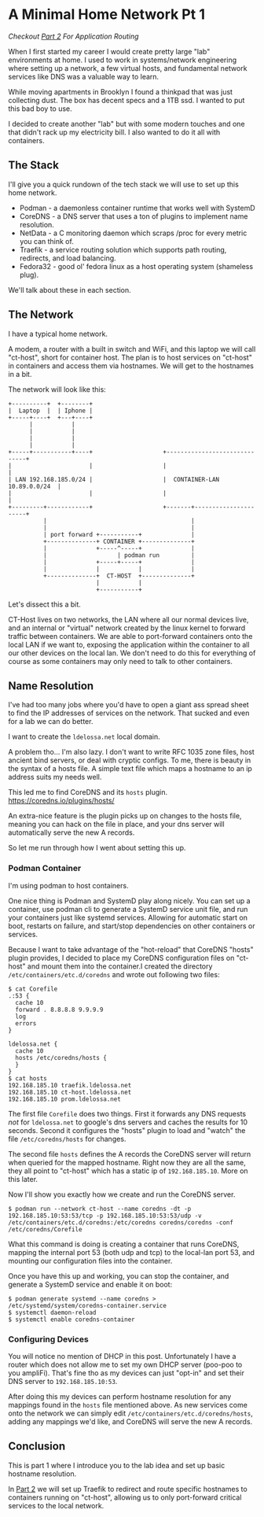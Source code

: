 # A Minimal Home Network Pt 1

*Checkout [Part 2](/blog/33ccf895-d158-43c6-ba1e-5f45596db9ad) For Application Routing*

When I first started my career I would create pretty large "lab" environments at home.
I used to work in systems/network engineering where setting up a network, a few virtual hosts, and fundamental network services like DNS was a valuable way to learn.

While moving apartments in Brooklyn I found a thinkpad that was just collecting dust.
The box has decent specs and a 1TB ssd.
I wanted to put this bad boy to use.

I decided to create another "lab" but with some modern touches and one that didn't rack up my electricity bill.
I also wanted to do it all with containers.

## The Stack
I'll give you a quick rundown of the tech stack we will use to set up this home network.

* Podman - a daemonless container runtime that works well with SystemD
* CoreDNS - a DNS server that uses a ton of plugins to implement name resolution.
* NetData - a C monitoring daemon which scraps /proc for every metric you can think of.
* Traefik - a service routing solution which supports path routing, redirects, and load balancing.
* Fedora32 - good ol' fedora linux as a host operating system (shameless plug).

We'll talk about these in each section.

## The Network

I have a typical home network.

A modem, a router with a built in switch and WiFi, and this laptop we will call "ct-host", short for container host.
The plan is to host services on "ct-host" in containers and access them via hostnames.
We will get to the hostnames in a bit.

The network will look like this:

```console
+----------+  +--------+
|  Laptop  |  | Iphone |
+-----+----+  +---+----+
      |           |
      |           |
      |           |
      |           |
+-----+-----------+----+                    +------------------------------+
|                      |                    |                              |
| LAN 192.168.185.0/24 |                    |  CONTAINER-LAN 10.89.0.0/24  |
|                      |                    |                              |
+---------+------------+                    +-------+----------------------+
          |                                         |
          |                                         |
          | port forward +-----------+              |
          +--------------+ CONTAINER +--------------+
          |              +-----^-----+              |
          |                    | podman run         |
          |              +-----+-----+              |
          |              |           |              |
          +--------------+  CT-HOST  +--------------+
                         |           |
                         +-----------+
```

Let's dissect this a bit.

CT-Host lives on two networks, the LAN where all our normal devices live, and an internal or "virtual" network created by the linux kernel to forward traffic between containers.
We are able to port-forward containers onto the local LAN if we want to, exposing the application within the container to all our other devices on the local lan.
We don't need to do this for everything of course as some containers may only need to talk to other containers.

## Name Resolution

I've had too many jobs where you'd have to open a giant ass spread sheet to find the IP addresses of services on the network.
That sucked and even for a lab we can do better.

I want to create the `ldelossa.net` local domain.

A problem tho... I'm also lazy.
I don't want to write RFC 1035 zone files, host ancient bind servers, or deal with cryptic configs.
To me, there is beauty in the syntax of a hosts file.
A simple text file which maps a hostname to an ip address suits my needs well.

This led me to find CoreDNS and its `hosts` plugin.
https://coredns.io/plugins/hosts/

An extra-nice feature is the plugin picks up on changes to the hosts file, meaning you can hack on the file in place, and your dns server will automatically serve the new A records.

So let me run through how I went about setting this up.

### Podman Container
I'm using podman to host containers.

One nice thing is Podman and SystemD play along nicely. You can set up a container, use podman cli to generate a SystemD service unit file, and run your containers just like systemd services. Allowing for automatic start on boot, restarts on failure, and start/stop dependencies on other containers or services.

Because I want to take advantage of the "hot-reload" that CoreDNS "hosts" plugin provides, I decided to place my CoreDNS configuration files on "ct-host" and mount them into the container.I created the directory `/etc/containers/etc.d/coredns` and wrote out following two files:

```console
$ cat Corefile
.:53 {
  cache 10
  forward . 8.8.8.8 9.9.9.9
  log
  errors
}

ldelossa.net {
  cache 10
  hosts /etc/coredns/hosts {
  }
}
$ cat hosts
192.168.185.10 traefik.ldelossa.net
192.168.185.10 ct-host.ldelossa.net
192.168.185.10 prom.ldelossa.net
```

The first file `Corefile` does two things.
First it forwards any DNS requests *not* for `ldelossa.net` to google's dns servers and caches the results for 10 seconds.
Second it configures the "hosts" plugin to load and "watch" the file `/etc/coredns/hosts` for changes.

The second file `hosts` defines the A records the CoreDNS server will return when queried for the mapped hostname.
Right now they are all the same, they all point to "ct-host" which has a static ip of `192.168.185.10`.
More on this later.

Now I'll show you exactly how we create and run the CoreDNS server.

```console
$ podman run --network ct-host --name coredns -dt -p 192.168.185.10:53:53/tcp -p 192.168.185.10:53:53/udp -v /etc/containers/etc.d/coredns:/etc/coredns coredns/coredns -conf /etc/coredns/Corefile
```

What this command is doing is creating a container that runs CoreDNS, mapping the internal port 53 (both udp and tcp) to the local-lan port 53, and mounting our configuration files into the container.

Once you have this up and working, you can stop the container, and generate a SystemD service and enable it on boot:

```console
$ podman generate systemd --name coredns > /etc/systemd/system/coredns-container.service
$ systemctl daemon-reload
$ systemctl enable coredns-container
```

### Configuring Devices

You will notice no mention of DHCP in this post.
Unfortunately I have a router which does not allow me to set my own DHCP server (poo-poo to you ampliFi).
That's fine tho as my devices can just "opt-in" and set their DNS server to `192.168.185.10:53`.

After doing this my devices can perform hostname resolution for any mappings found in the `hosts` file mentioned above.
As new services come onto the network we can simply edit `/etc/containers/etc.d/coredns/hosts`, adding any mappings we'd like, and CoreDNS will serve the new A records.

## Conclusion

This is part 1 where I introduce you to the lab idea and set up basic hostname resolution.

In [Part 2](/blog/33ccf895-d158-43c6-ba1e-5f45596db9ad) we will set up Traefik to redirect and route specific hostnames to containers running on "ct-host", allowing us to only port-forward critical services to the local network.
